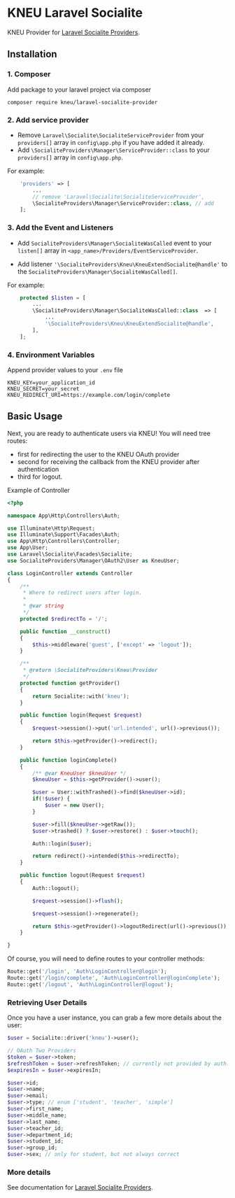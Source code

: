 # KNEU Laravel Socialite

KNEU Provider for [Laravel Socialite Providers](https://socialiteproviders.github.io/).

## Installation

### 1. Composer

Add package to your laravel project via composer

    composer require kneu/laravel-socialite-provider

### 2. Add service provider

* Remove `Laravel\Socialite\SocialiteServiceProvider` from your `providers[]` array in `config\app.php` if you have added it already.
* Add `\SocialiteProviders\Manager\ServiceProvider::class` to your `providers[]` array in `config\app.php`.

For example:
```php
    'providers' => [
        ...
        // remove 'Laravel\Socialite\SocialiteServiceProvider',
        \SocialiteProviders\Manager\ServiceProvider::class, // add
    ];
```

### 3. Add the Event and Listeners

* Add `SocialiteProviders\Manager\SocialiteWasCalled` event to your `listen[]` array  in `<app_name>/Providers/EventServiceProvider`.

* Add listener `'\SocialiteProviders\Kneu\KneuExtendSocialite@handle'` to the `SocialiteProviders\Manager\SocialiteWasCalled[]`.


For example:
``` php
    protected $listen = [
        ...
        \SocialiteProviders\Manager\SocialiteWasCalled::class  => [
            ...
            '\SocialiteProviders\Kneu\KneuExtendSocialite@handle',
        ],
    ];
```

### 4. Environment Variables

Append provider values to your `.env` file

```
KNEU_KEY=your_application_id
KNEU_SECRET=your_secret
KNEU_REDIRECT_URI=https://example.com/login/complete
```


## Basic Usage

Next, you are ready to authenticate users via KNEU! You will need tree routes:
* first for redirecting the user to the KNEU OAuth provider
* second for receiving the callback from the KNEU provider after authentication
* third for logout.

Example of Controller
```php
<?php

namespace App\Http\Controllers\Auth;

use Illuminate\Http\Request;
use Illuminate\Support\Facades\Auth;
use App\Http\Controllers\Controller;
use App\User;
use Laravel\Socialite\Facades\Socialite;
use SocialiteProviders\Manager\OAuth2\User as KneuUser;

class LoginController extends Controller
{
    /**
     * Where to redirect users after login.
     *
     * @var string
     */
    protected $redirectTo = '/';

    public function __construct()
    {
        $this->middleware('guest', ['except' => 'logout']);
    }

    /**
     * @return \SocialiteProviders\Kneu\Provider
     */
    protected function getProvider()
    {
        return Socialite::with('kneu');
    }

    public function login(Request $request)
    {
        $request->session()->put('url.intended', url()->previous());

        return $this->getProvider()->redirect();
    }

    public function loginComplete()
    {
        /** @var KneuUser $kneuUser */
        $kneuUser = $this->getProvider()->user();

        $user = User::withTrashed()->find($kneuUser->id);
        if(!$user) {
            $user = new User();
        }

        $user->fill($kneuUser->getRaw());
        $user->trashed() ? $user->restore() : $user->touch();

        Auth::login($user);

        return redirect()->intended($this->redirectTo);
    }

    public function logout(Request $request)
    {
        Auth::logout();

        $request->session()->flush();

        $request->session()->regenerate();

        return $this->getProvider()->logoutRedirect(url()->previous());
    }

}

```

Of course, you will need to define routes to your controller methods:

```php
Route::get('/login', 'Auth\LoginController@login');
Route::get('/login/complete', 'Auth\LoginController@loginComplete');
Route::get('/logout', 'Auth\LoginController@logout');
```

### Retrieving User Details

Once you have a user instance, you can grab a few more details about the user:

```php
$user = Socialite::driver('kneu')->user();

// OAuth Two Providers
$token = $user->token;
$refreshToken = $user->refreshToken; // currently not provided by auth.kneu.edu.ua
$expiresIn = $user->expiresIn;

$user->id;
$user->name;
$user->email;
$user->type; // enum ['student', 'teacher', 'simple']
$user->first_name;
$user->middle_name;
$user->last_name;
$user->teacher_id;
$user->department_id;
$user->student_id;
$user->group_id;
$user->sex; // only for student, but not always correct
```

### More details

See documentation for [Laravel Socialite Providers](https://socialiteproviders.github.io/).
